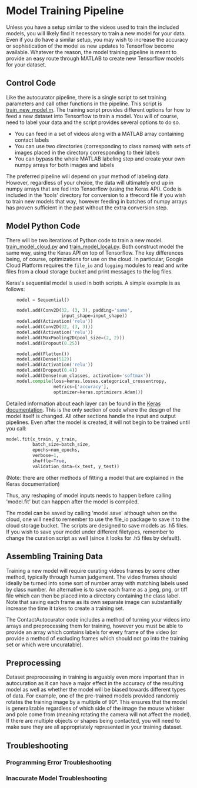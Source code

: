 # Model Training Pipeline

Unless you have a setup similar to the videos used to train the included models, you will likely find it necessary to train a new model for your data. Even if you do have a similar setup, you may wish to increase the accuracy or sophistication of the model as new updates to Tensorflow become available. Whatever the reason, the model training pipeline is meant to provide an easy route through MATLAB to create new Tensorflow models for your dataset. 

## Control Code
Like the autocurator pipeline, there is a single script to set training parameters and call other functions in the pipeline. This script is [train_new_model.m](). The training script provides different options for how to feed a new dataset into Tensorflow to train a model. You will of course, need to label your data and the script provides several options to do so. 
* You can feed in a set of videos along with a MATLAB array containing contact labels
* You can use two directories (corresponding to class names) with sets of images placed in the directory corresponding to their labels
* You can bypass the whole MATLAB labeling step and create your own numpy arrays for both images and labels

The preferred pipeline will depend on your method of labeling data. However, regardless of your choice, the data will ultimately end up in numpy arrays that are fed into Tensorflow (using the Keras API). Code is included in the 'tools' directory for conversion to a tfrecord file if you wish to train new models that way, however feeding in batches of numpy arrays has proven sufficient in the past without the extra conversion step. 

## Model Python Code

There will be two iterations of Python code to train a new model. [train_model_cloud.py]() and [train_model_local.py](). Both construct model the same way, using the Keras API on top of Tensorflow. The key differences being, of course, optimizations for use on the cloud. In particular, Google Cloud Platform requires the ```file_io``` and ```logging``` modules to read and write files from a cloud storage bucket and print messages to the log files.

Keras's sequential model is used in both scripts. A simple example is as follows:

```python
    model = Sequential()

    model.add(Conv2D(32, (3, 3), padding='same',
                     input_shape=input_shape))
    model.add(Activation('relu'))
    model.add(Conv2D(32, (3, 3)))
    model.add(Activation('relu'))
    model.add(MaxPooling2D(pool_size=(2, 2)))
    model.add(Dropout(0.25))

    model.add(Flatten())
    model.add(Dense(512))
    model.add(Activation('relu'))
    model.add(Dropout(0.4))
    model.add(Dense(num_classes, activation='softmax'))
    model.compile(loss=keras.losses.categorical_crossentropy,
                  metrics=['accuracy'],
                  optimizer=keras.optimizers.Adam())
```

Detailed information about each layer can be found in the [Keras documentation](https://keras.io/). This is the only section of code where the design of the model itself is changed. All other sections handle the input and output pipelines. Even after the model is created, it will not begin to be trained until you call:
```python
model.fit(x_train, y_train,
          batch_size=batch_size,
          epochs=num_epochs,
          verbose=1,
          shuffle=True,
          validation_data=(x_test, y_test))
```
(Note: there are other methods of fitting a model that are explained in the Keras documentation)

Thus, any reshaping of model inputs needs to happen before calling 'model.fit' but can happen after the model is compiled. 

The model can be saved by calling 'model.save' although when on the cloud, one will need to remember to use the file_io package to save it to the cloud storage bucket. The scripts are designed to save models as .h5 files. If you wish to save your model under different filetypes, remember to change the curation script as well (since it looks for .h5 files by default). 

## Assembling Training Data
Training a new model will require curating videos frames by some other method, typically through human judgement. The video frames should ideally be turned into some sort of number array with matching labels used by class number. An alternative is to save each frame as a jpeg, png, or tiff file which can then be placed into a directory containing the class label. Note that saving each frame as its own separate image can substantially increase the time it takes to create a training set. 

The ContactAutocurator code includes a method of turning your videos into arrays and preprocessing them for training, however you must be able to provide an array which contains labels for every frame of the video (or provide a method of excluding frames which should not go into the training set or which were uncuratable). 

## Preprocessing
Dataset preprocessing in training is arguably even more important than in autocuration as it can have a major effect in the accuracy of the resulting model as well as whether the model will be biased towards different types of data. For example, one of the pre-trained models provided randomly rotates the training image by a multiple of 90°. This ensures that the model is generalizable regardless of which side of the image the mouse whisker and pole come from (meaning rotating the camera will not affect the model). If there are multiple objects or shapes being contacted, you will need to make sure they are all appropriately represented in your training dataset.  

## Troubleshooting
### Programming Error Troubleshooting
### Inaccurate Model Troubleshooting





